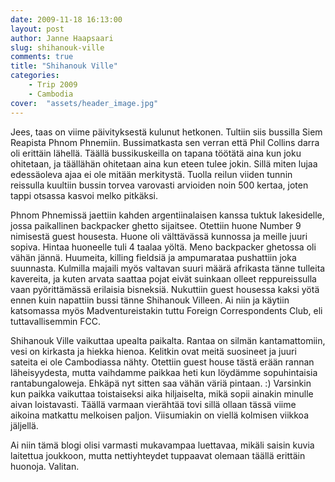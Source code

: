```yaml
---
date: 2009-11-18 16:13:00
layout: post
author: Janne Haapsaari
slug: shihanouk-ville
comments: true
title: "Shihanouk Ville"
categories:
    - Trip 2009
    - Cambodia
cover:  "assets/header_image.jpg"
---
```


Jees, taas on viime päivityksestä kulunut hetkonen. Tultiin siis bussilla Siem
Reapista Phnom Phnemiin. Bussimatkasta sen verran että Phil Collins darra oli
erittäin lähellä. Täällä bussikuskeilla on tapana töötätä aina kun joku
ohitetaan, ja täällähän ohitetaan aina kun eteen tulee jokin. Sillä miten
lujaa edessäoleva ajaa ei ole mitään merkitystä. Tuolla reilun viiden tunnin
reissulla kuultiin bussin torvea varovasti arvioiden noin 500 kertaa, joten
tappi otsassa kasvoi melko pitkäksi.

Phnom Phnemissä jaettiin kahden argentiinalaisen kanssa tuktuk lakesidelle,
jossa paikallinen backpacker ghetto sijaitsee. Otettiin huone Number 9
nimisestä guest housesta. Huone oli välttävässä kunnossa ja meille juuri
sopiva. Hintaa huoneelle tuli 4 taalaa yöltä. Meno backpacker ghetossa oli
vähän jännä. Huumeita, killing fieldsiä ja ampumarataa pushattiin joka
suunnasta. Kulmilla majaili myös valtavan suuri määrä afrikasta tänne tulleita
kavereita, ja kuten arvata saattaa pojat eivät suinkaan olleet reppureissulla
vaan pyörittämässä erilaisia bisneksiä. Nukuttiin guest housessa kaksi yötä
ennen kuin napattiin bussi tänne Shihanouk Villeen. Ai niin ja käytiin
katsomassa myös Madventureistakin tuttu Foreign Correspondents Club, eli
tuttavallisemmin FCC.

Shihanouk Ville vaikuttaa upealta paikalta. Rantaa on silmän kantamattomiin,
vesi on kirkasta ja hiekka hienoa. Kelitkin ovat meitä suosineet ja juuri
sateita ei ole Cambodiassa nähty. Otettiin guest house tästä erään rannan
läheisyydesta, mutta vaihdamme paikkaa heti kun löydämme sopuhintaisia
rantabungaloweja. Ehkäpä nyt sitten saa vähän väriä pintaan. :) Varsinkin kun
paikka vaikuttaa toistaiseksi aika hiljaiselta, mikä sopii ainakin minulle
aivan loistavasti. Täällä varmaan vierähtää tovi sillä ollaan tässä viime
aikoina matkattu melkoisen paljon. Viisumiakin on viellä kolmisen viikkoa
jäljellä.

Ai niin tämä blogi olisi varmasti mukavampaa luettavaa, mikäli saisin kuvia
laitettua joukkoon, mutta nettiyhteydet tuppaavat olemaan täällä erittäin
huonoja. Valitan.
